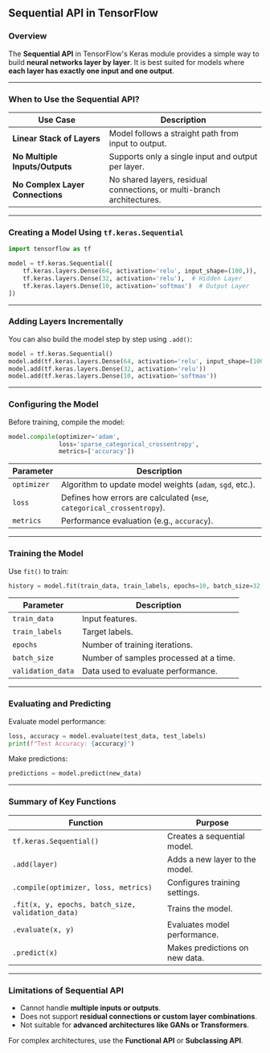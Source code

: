 ## **Sequential API in TensorFlow**  

### **Overview**  
The **Sequential API** in TensorFlow's Keras module provides a simple way to build **neural networks layer by layer**. It is best suited for models where **each layer has exactly one input and one output**.  

---

### **When to Use the Sequential API?**  

| **Use Case** | **Description** |
|-------------|----------------|
| **Linear Stack of Layers** | Model follows a straight path from input to output. |
| **No Multiple Inputs/Outputs** | Supports only a single input and output per layer. |
| **No Complex Layer Connections** | No shared layers, residual connections, or multi-branch architectures. |

---

### **Creating a Model Using `tf.keras.Sequential`**  
```python
import tensorflow as tf

model = tf.keras.Sequential([
    tf.keras.layers.Dense(64, activation='relu', input_shape=(100,)),  # Input Layer
    tf.keras.layers.Dense(32, activation='relu'),  # Hidden Layer
    tf.keras.layers.Dense(10, activation='softmax')  # Output Layer
])
```

---

### **Adding Layers Incrementally**  
You can also build the model step by step using `.add()`:
```python
model = tf.keras.Sequential()
model.add(tf.keras.layers.Dense(64, activation='relu', input_shape=(100,)))
model.add(tf.keras.layers.Dense(32, activation='relu'))
model.add(tf.keras.layers.Dense(10, activation='softmax'))
```

---

### **Configuring the Model**  
Before training, compile the model:
```python
model.compile(optimizer='adam',
              loss='sparse_categorical_crossentropy',
              metrics=['accuracy'])
```

| **Parameter** | **Description** |
|--------------|----------------|
| `optimizer` | Algorithm to update model weights (`adam`, `sgd`, etc.). |
| `loss` | Defines how errors are calculated (`mse`, `categorical_crossentropy`). |
| `metrics` | Performance evaluation (e.g., `accuracy`). |

---

### **Training the Model**  
Use `fit()` to train:
```python
history = model.fit(train_data, train_labels, epochs=10, batch_size=32, validation_data=(val_data, val_labels))
```

| **Parameter** | **Description** |
|--------------|----------------|
| `train_data` | Input features. |
| `train_labels` | Target labels. |
| `epochs` | Number of training iterations. |
| `batch_size` | Number of samples processed at a time. |
| `validation_data` | Data used to evaluate performance. |

---

### **Evaluating and Predicting**  
Evaluate model performance:
```python
loss, accuracy = model.evaluate(test_data, test_labels)
print(f"Test Accuracy: {accuracy}")
```

Make predictions:
```python
predictions = model.predict(new_data)
```

---

### **Summary of Key Functions**  

| **Function** | **Purpose** |
|-------------|------------|
| `tf.keras.Sequential()` | Creates a sequential model. |
| `.add(layer)` | Adds a new layer to the model. |
| `.compile(optimizer, loss, metrics)` | Configures training settings. |
| `.fit(x, y, epochs, batch_size, validation_data)` | Trains the model. |
| `.evaluate(x, y)` | Evaluates model performance. |
| `.predict(x)` | Makes predictions on new data. |

---

### **Limitations of Sequential API**  
- Cannot handle **multiple inputs or outputs**.  
- Does not support **residual connections or custom layer combinations**.  
- Not suitable for **advanced architectures like GANs or Transformers**.  

For complex architectures, use the **Functional API** or **Subclassing API**.
